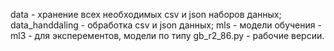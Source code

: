 data - хранение всех необходимых csv и json наборов данных;
data_handdaling - обработка csv и json данных;
mls - модели обучения - ml3 - для эксперементов, модели по типу gb_r2_86.py - рабочие версии.
